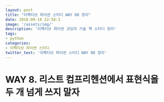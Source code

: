 ```yaml
---
layout: post
title: "이펙티브 파이썬 스터디 WAY 08 정리"
date: 2018-09-16 22:58:3
image: '/assets/img/'
description: '이펙티브 파이썬 코딩의 기술 책 스터디 정리'
tags:
- python
categories:
- 이펙티브 파이썬 스터디
twitter_text: '이펙티브 파이썬 스터디 WAY 08 정리'
---
```


# WAY 8. 리스트 컴프리헨션에서 표현식을 두 개 넘게 쓰지 말자
